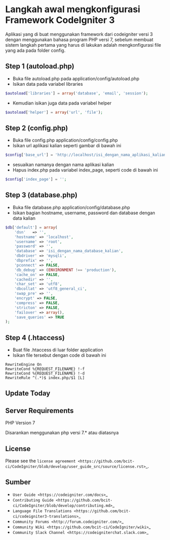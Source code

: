 # Langkah awal mengkonfigurasi Framework CodeIgniter 3
Aplikasi yang di buat menggunakan framework dari codeigniter versi 3 dengan menggunakan bahasa program PHP versi 7, sebelum membuat sistem langkah pertama yang harus di lakukan adalah mengkonfigurasi file yang ada pada folder config.

## Step 1 (autoload.php)
- Buka file autoload.php pada application/config/autoload.php
- Isikan data pada variabel libraries

```php
$autoload['libraries'] = array('database', 'email', 'session');
```
- Kemudian isikan juga data pada variabel helper
```php
$autoload['helper'] = array('url', 'file');
```

## Step 2 (config.php)
- Buka file config.php application/config/config.php
- Isikan url aplikasi kalian seperti gambar di bawah ini
```php
$config['base_url'] = 'http://localhost/isi_dengan_nama_aplikasi_kalian/';
```
- sesuaikan namanya dengan nama aplikasi kalian 
- Hapus index.php pada variabel index_page, seperti code di bawah ini
```php
$config['index_page'] = '';
```

## Step 3 (database.php)
- Buka file database.php application/config/database.php
- Isikan bagian hostname, username, password dan database dengan data kalian
```php
$db['default'] = array(
	'dsn'	=> '',
	'hostname' => 'localhost',
	'username' => 'root',
	'password' => '',
	'database' => 'isi_dengan_nama_database_kalian',
	'dbdriver' => 'mysqli',
	'dbprefix' => '',
	'pconnect' => FALSE,
	'db_debug' => (ENVIRONMENT !== 'production'),
	'cache_on' => FALSE,
	'cachedir' => '',
	'char_set' => 'utf8',
	'dbcollat' => 'utf8_general_ci',
	'swap_pre' => '',
	'encrypt' => FALSE,
	'compress' => FALSE,
	'stricton' => FALSE,
	'failover' => array(),
	'save_queries' => TRUE
);
```

## Step 4 (.htaccess)
- Buat file .htaccess di luar folder application
- Isikan file tersebut dengan code di bawah ini
```htaccess
RewriteEngine On
RewriteCond %{REQUEST_FILENAME} !-f
RewriteCond %{REQUEST_FILENAME} !-d
RewriteRule ^(.*)$ index.php/$1 [L]
```

## Update Today


## Server Requirements
PHP Version 7

Disarankan menggunakan php versi 7.* atau diatasnya
## License

Please see the `license
agreement <https://github.com/bcit-ci/CodeIgniter/blob/develop/user_guide_src/source/license.rst>`_.

## Sumber

-  `User Guide <https://codeigniter.com/docs>`_
-  `Contributing Guide <https://github.com/bcit-ci/CodeIgniter/blob/develop/contributing.md>`_
-  `Language File Translations <https://github.com/bcit-ci/codeigniter3-translations>`_
-  `Community Forums <http://forum.codeigniter.com/>`_
-  `Community Wiki <https://github.com/bcit-ci/CodeIgniter/wiki>`_
-  `Community Slack Channel <https://codeigniterchat.slack.com>`_
